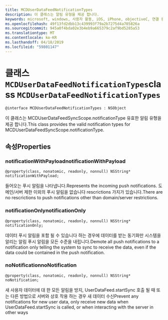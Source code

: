 ```yaml
---
title: MCDUserDataFeedNotificationTypes
description: 이 클래스는 알림 유형을 제공 합니다.
keywords: microsoft, windows, 사용자 활동, iOS, iPhone, objectiveC, 연결 된 장치, 프로젝트 로마
ms.openlocfilehash: 49f13fd2dbb13c439993f79a2b7275d4a705826a
ms.sourcegitcommit: 945a0f4bda02e3b4eb9a665379c2af9bd5285a53
ms.translationtype: MT
ms.contentlocale: ko-KR
ms.lasthandoff: 04/18/2019
ms.locfileid: "59801147"
---
```

# <a name="class-mcduserdatafeednotificationtypes"></a><span data-ttu-id="19894-104">클래스 `MCDUserDataFeedNotificationTypes`</span><span class="sxs-lookup"><span data-stu-id="19894-104">class `MCDUserDataFeedNotificationTypes`</span></span>

```
@interface MCDUserDataFeedNotificationTypes : NSObject
```

<span data-ttu-id="19894-105">이 클래스는 MCDUserDataFeedSyncScope.notificationType 유효한 알림 유형을 제공 합니다.</span><span class="sxs-lookup"><span data-stu-id="19894-105">This class provides the valid notification types for MCDUserDataFeedSyncScope.notificationType.</span></span>


## <a name="properties"></a><span data-ttu-id="19894-106">속성</span><span class="sxs-lookup"><span data-stu-id="19894-106">Properties</span></span>

### <a name="notificationwithpayload"></a><span data-ttu-id="19894-107">notificationWithPayload</span><span class="sxs-lookup"><span data-stu-id="19894-107">notificationWithPayload</span></span>
`@property(class, nonatomic, readonly, nonnull) NSString* notificationWithPayload;`

<span data-ttu-id="19894-108">들어오는 푸시 알림을 나타냅니다.</span><span class="sxs-lookup"><span data-stu-id="19894-108">Represents the incoming push notifications.</span></span>  <span data-ttu-id="19894-109">도메인/서버 제한 이외의 푸시 알림을 없습니다 rescrictions 가지가 있습니다.</span><span class="sxs-lookup"><span data-stu-id="19894-109">There are no rescrictions to push notifications other than domain/server restrictions.</span></span>

### <a name="notificationonly"></a><span data-ttu-id="19894-110">notificationOnly</span><span class="sxs-lookup"><span data-stu-id="19894-110">notificationOnly</span></span>
`@property(class, nonatomic, readonly, nonnull) NSString* notificationOnly;`

<span data-ttu-id="19894-111">데이터 푸시 알림을 포함 될 수 있습니다 하는 경우에 데이터를 받는 동기화만 시스템을 알리는 알림 푸시 알림을 모든 수준을 내립니다.</span><span class="sxs-lookup"><span data-stu-id="19894-111">Demote all push notifications to a notification only telling the system to sync to receive the data, even if the data could be contained in the push notification.</span></span>


### <a name="nonotification"></a><span data-ttu-id="19894-112">noNotification</span><span class="sxs-lookup"><span data-stu-id="19894-112">noNotification</span></span>
`@property(class, nonatomic, readonly, nonnull) NSString* noNotification;`

<span data-ttu-id="19894-113">새 사용자 데이터에 대 한 모든 알림을 방지, UserDataFeed.startSync 호출 될 때 또는 다른 방법으로 서버와 상호 작용 하는 경우 새 데이터 수신</span><span class="sxs-lookup"><span data-stu-id="19894-113">Prevent any notifications for new user data, only receive new data when UserDataFeed.startSync is called, or when interacting with the server in other ways</span></span>
